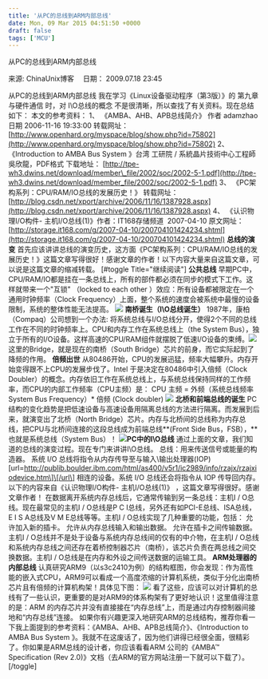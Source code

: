 ```yaml
---
title: '从PC的总线到ARM内部总线'
date: Mon, 09 Mar 2015 04:51:50 +0000
draft: false
tags: ['MCU']
---
```


从PC的总线到ARM内部总线

来源: ChinaUnix博客 　日期： 2009.07.18 23:45

从PC的总线到ARM内部总线 我在学习《Linux设备驱动程序（第3版）》的 第九章 与硬件通信 时，对 I\\O总线的概念 不是很清晰，所以查找了有关资料。现在总结如下： 本文的参考资料： 1、 《AMBA、AHB、APB总线简介》 作者 adamzhao 日期 2006-11-16 19:33:00 转载网址： [http://www.openhard.org/myspace/blog/show.php?id=75802](http://www.openhard.org/myspace/blog/show.php?id=75802) 2、 《Introduction to AMBA Bus System 》台湾 工研院 / 系統晶片技術中心工程師 吳欣龍，PDF格式 下载地址： [http://tpe-wh3.dwins.net/download/member\_file/2002/soc/2002-5-1.pdf](http://tpe-wh3.dwins.net/download/member_file/2002/soc/2002-5-1.pdf) 3、 《PC架构系列：CPU/RAM/IO总线的发展历史！》 转载网址： [http://blog.csdn.net/xport/archive/2006/11/16/1387928.aspx](http://blog.csdn.net/xport/archive/2006/11/16/1387928.aspx) 4、 《认识物理I/O构件- 主机I/O总线(1)》作者：IT168存储频道  2007-04-10 原文网址： [http://storage.it168.com/g/2007-04-10/200704101424234.shtml](http://storage.it168.com/g/2007-04-10/200704101424234.shtml) **总线的演变** 首先应该讲讲总线的演变历史，这方面《PC架构系列：CPU/RAM/IO总线的发展历史！》这篇文章写得很好！感谢文章的作者！以下内容大量来自这篇文章，可以说是这篇文章的缩减转载。 \[#toggle Title="继续阅读"\] **公共总线** 早期PC中，CPU/RAM/IO都是挂在一条总线上，所有的部件都必须在同步的模式下工作。这样就带来一个"互锁" （locked to each other ）效应：所有设备都被限定在一个通用时钟频率（Clock Frequency）上面，整个系统的速度会被系统中最慢的设备限制，系统的整体性能无法提高。 ![](http://p.blog.csdn.net/images/p_blog_csdn_net/xport/72526/o_FSB-01.png) **南桥诞生（I\\****O总线诞生****）** 1987年，康柏（Compaq）公司想到一个办法: 将系统总线与I/O总线分开，使得2个不同的总线工作在不同的时钟频率上。CPU和内存工作在系统总线上（the System Bus），独立于所有的I/O设备。这样高速的CPU/RAM组件就摆脱了低速I/O设备的束缚。![](http://p.blog.csdn.net/images/p_blog_csdn_net/xport/72526/o_FSB-02.png) 这里的Bridge，就是现在的南桥（South Bridge）芯片的前身，而它实际起到了降频的作用。 **倍频出世** 从80486开始，CPU的发展迅猛，频率大幅攀升。内存开始变得跟不上CPU的发展步伐了。Intel 于是决定在80486中引入倍频（Clock Doubler）的概念。内存依旧工作在系统总线上，与系统总线保持同样的工作频率，而CPU的内部工作频率（CPU主频）是： CPU 主频 = 外频（系统总线频率System Bus Frequency）\* 倍频 (Clock doubler) ![](http://p.blog.csdn.net/images/p_blog_csdn_net/xport/72526/o_FSB-03.png) **北桥和前端总线的诞生** PC结构的变化趋势是把低速设备与高速设备用隔离总线的方法进行隔离。而发展到后来，就演变出了北桥（North Bridge）芯片。内存与北桥间的总线称为内存总线，把CPU与北桥间连接的这段总线成为前端总线**(Front Side Bus，FSB），**也就是系统总线（System Bus）！ ![](http://p.blog.csdn.net/images/p_blog_csdn_net/xport/72526/o_FSB-05.jpg)**PC中的I\\O总线**  通过上面的文章，我们知道的总线的演变过程。现在专门来讲讲I\\O总线。 总线：用来传送信号或能量的构造器。 系统 I/O 总线将指令从内存传导至与输入\\输出处理器(IOP) \[url=http://publib.boulder.ibm.com/html/as400/v5r1/ic2989/info/rzajx/rzajxiodevice.htm\]\[/url\] 相连的设备。系统 I/O 总线还会将指令从 IOP 传导回内存。 以下的内容来自《认识物理I/O构件- 主机I/O总线(1)》 ，这篇文章写得很好。感谢文章作者！ 在数据离开系统内存总线后，它通常传输到另一条总线：主机I / O总线。现在最常见的主机I / O总线是P C I总线，另外还有如PCI-E总线、ISA总线，E I S A总线及V M E总线等等。主机I / O总线实现了几种重要的功能，包括： 允许加入新的插卡。 允许从内存总线输入和输出数据。 允许在插卡之间传输数据。 主机I / O总线并不是处于设备与系统内存总线间的仅有的中介物，在主机I / O总线和系统内存总线之间还存在着桥控制器芯片（南桥），该芯片负责在两总线之间交换数据。主机I / O总线是在内存和外设之间传送数据的运输工具。 **ARM处理器的内部总线** 认真研究ARM9（以s3c2410为例）的结构框图，你会发现：作为高性能的嵌入式CPU，ARM9可以看成一个高度浓缩的计算机系统，类似于分化出南桥芯片且有倍频的计算机构架！具体见下图： ![](http://blogimg.chinaunix.net/blog/upfile2/071116152554.jpg) 看了这些，应该可以对计算机的总线有了一些认识，更重要的是对ARM9的体系构架有了更好地认识！这里值得注意的是：ARM 的内存芯片并没有直接接在“内存总线”上，而是通过内存控制器间接地和“内存总线”连接。 如果你有兴趣更深入地研究ARM的总线结构，推荐你看一下我上面提到的参考资料：《AMBA、AHB、APB总线简介》、《Introduction to AMBA Bus System 》。我就不在这废话了，因为他们讲得已经很全面，很精彩了。你如果是ARM总线的设计者，你应该看看ARM 公司的《AMBA&#8482; Specification (Rev 2.0)》文档（去ARM的官方网站注册一下就可以下载了）。\[/toggle\]